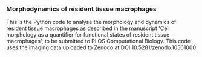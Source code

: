 ### Morphodynamics of resident tissue macrophages

This is the Python code to analyse the morphology and dynamics of resident tissue macrophages as described in the manuscript 
'Cell morphology as a quantifier for functional states of resident tissue macrophages', to be submitted to PLOS Computational Biology.
This code uses the imaging data uploaded to Zenodo at DOI 10.5281/zenodo.10561000
